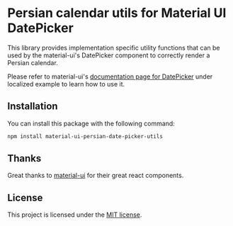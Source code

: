 # Persian calendar utils for Material UI DatePicker

This library provides implementation specific utility functions that can
be used by the material-ui's DatePicker component to correctly render
a Persian calendar.

Please refer to material-ui's
[documentation page for DatePicker](http://www.material-ui.com/#/components/date-picker)
under localized example to learn how to use it.


## Installation

You can install this package with the following command:

```sh
npm install material-ui-persian-date-picker-utils
```

## Thanks

Great thanks to [material-ui](https://github.com/callemall/material-ui) for their great react components.

## License
This project is licensed under the [MIT license](https://github.com/alitaheri/react-mixout/blob/master/LICENSE).